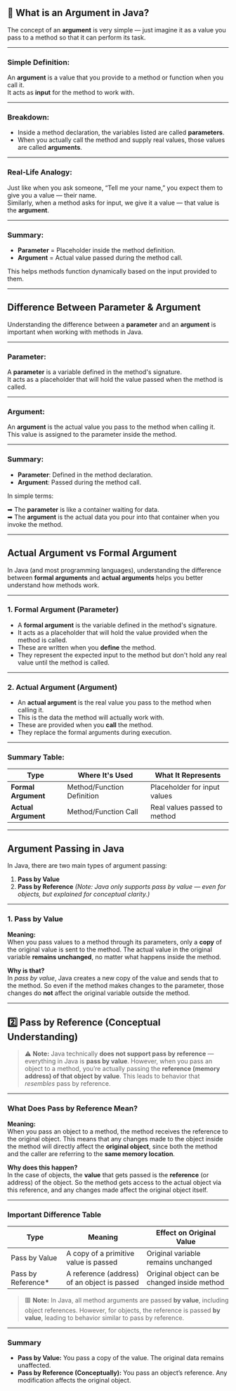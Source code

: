## 🧠 What is an Argument in Java?

The concept of an **argument** is very simple — just imagine it as a value you pass to a method so that it can perform its task.

---

###  Simple Definition:
An **argument** is a value that you provide to a method or function when you call it.  
It acts as **input** for the method to work with.

---

###  Breakdown:
- Inside a method declaration, the variables listed are called **parameters**.
- When you actually call the method and supply real values, those values are called **arguments**.

---

###  Real-Life Analogy:
Just like when you ask someone, “Tell me your name,” you expect them to give you a value — their name.  
Similarly, when a method asks for input, we give it a value — that value is the **argument**.

---

###  Summary:
- **Parameter** = Placeholder inside the method definition.
- **Argument** = Actual value passed during the method call.

This helps methods function dynamically based on the input provided to them.

---

##  Difference Between Parameter & Argument

Understanding the difference between a **parameter** and an **argument** is important when working with methods in Java.

---

###  Parameter:
A **parameter** is a variable defined in the method's signature.  
It acts as a placeholder that will hold the value passed when the method is called.

---

###  Argument:
An **argument** is the actual value you pass to the method when calling it.  
This value is assigned to the parameter inside the method.

---

###  Summary:

- **Parameter**: Defined in the method declaration.
- **Argument**: Passed during the method call.

In simple terms:

➡ The **parameter** is like a container waiting for data.  
➡ The **argument** is the actual data you pour into that container when you invoke the method.

---

##  Actual Argument vs Formal Argument

In Java (and most programming languages), understanding the difference between **formal arguments** and **actual arguments** helps you better understand how methods work.

---

###  1. Formal Argument (Parameter)

- A **formal argument** is the variable defined in the method's signature.
- It acts as a placeholder that will hold the value provided when the method is called.
- These are written when you **define** the method.
- They represent the expected input to the method but don't hold any real value until the method is called.

---

###  2. Actual Argument (Argument)

- An **actual argument** is the real value you pass to the method when calling it.
- This is the data the method will actually work with.
- These are provided when you **call** the method.
- They replace the formal arguments during execution.

---

###  Summary Table:

| Type             | Where It's Used            | What It Represents             |
|------------------|----------------------------|--------------------------------|
| **Formal Argument** | Method/Function Definition | Placeholder for input values   |
| **Actual Argument** | Method/Function Call       | Real values passed to method   |

---

##  Argument Passing in Java

In Java, there are two main types of argument passing:

1. **Pass by Value**
2. **Pass by Reference** *(Note: Java only supports pass by value — even for objects, but explained for conceptual clarity.)*

---

###  1. Pass by Value

**Meaning:**  
When you pass values to a method through its parameters, only a **copy** of the original value is sent to the method. The actual value in the original variable **remains unchanged**, no matter what happens inside the method.

**Why is that?**  
In *pass by value*, Java creates a new copy of the value and sends that to the method. So even if the method makes changes to the parameter, those changes do **not** affect the original variable outside the method.

---

## 2️⃣ Pass by Reference (Conceptual Understanding)

> ⚠️ **Note:** Java technically **does not support pass by reference** — everything in Java is **pass by value**. However, when you pass an object to a method, you’re actually passing the **reference (memory address) of that object by value**. This leads to behavior that *resembles* pass by reference.

---

###  What Does Pass by Reference Mean?

**Meaning:**  
When you pass an object to a method, the method receives the reference to the original object. This means that any changes made to the object inside the method will directly affect the **original object**, since both the method and the caller are referring to the **same memory location**.

**Why does this happen?**  
In the case of objects, the **value** that gets passed is the **reference** (or address) of the object. So the method gets access to the actual object via this reference, and any changes made affect the original object itself.

---

###  Important Difference Table

| Type               | Meaning                                             | Effect on Original Value                  |
|--------------------|-----------------------------------------------------|-------------------------------------------|
| Pass by Value      | A copy of a primitive value is passed               | Original variable remains unchanged       |
| Pass by Reference* | A reference (address) of an object is passed        | Original object can be changed inside method |

> 🟥 **Note:** In Java, all method arguments are passed **by value**, including object references. However, for objects, the reference is passed **by value**, leading to behavior similar to pass by reference.

---

###  Summary

- **Pass by Value:** You pass a copy of the value. The original data remains unaffected.
- **Pass by Reference (Conceptually):** You pass an object’s reference. Any modification affects the original object.

